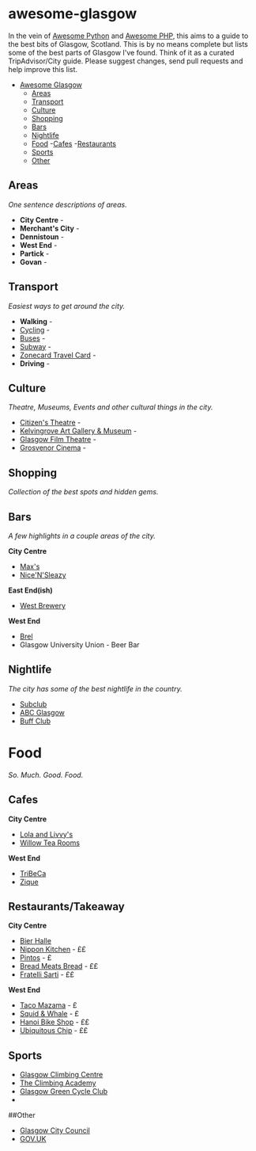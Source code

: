 awesome-glasgow
===============

In the vein of [Awesome Python]() and [Awesome PHP](), this aims to a guide to the best bits of Glasgow, Scotland. This is by no means complete but lists some of the best parts of Glasgow I've found. Think of it as a curated TripAdvisor/City guide. Please suggest changes, send pull requests and help improve this list.

- [Awesome Glasgow](#awesome-glasgow)
    - [Areas](#areas)
    - [Transport](#transport)
    - [Culture](#culture)
    - [Shopping](#shopping)
    - [Bars](#bars)
    - [Nightlife](#nightlife)
    - [Food](#food)
        -[Cafes](#cafes)
        -[Restaurants](#restaurants)
    - [Sports](#sports)
    - [Other](#other)

## Areas

*One sentence descriptions of areas.*

* __City Centre__ - 
* __Merchant's City__ - 
* __Dennistoun__ - 
* __West End__ - 
* __Partick__ - 
* __Govan__ - 

## Transport

*Easiest ways to get around the city.*

* __Walking__ - 
* [Cycling](http://www.glasgow.gov.uk/cycling) -
* [Buses](http://www.spt.co.uk/bus/) - 
* [Subway](http://www.spt.co.uk/subway/) - 
* [Zonecard Travel Card](http://www.spt.co.uk/travelcards/zonecard/) - 
* __Driving__ - 

## Culture

*Theatre, Museums, Events and other cultural things in the city.*

* [Citizen's Theatre](http://www.citz.co.uk/) - 
* [Kelvingrove Art Gallery & Museum](http://www.glasgowlife.org.uk/museums/kelvingrove/Pages/default.aspx) - 
* [Glasgow Film Theatre](http://www.glasgowfilm.org/theatre) - 
* [Grosvenor Cinema](http://www.grosvenorcafe.co.uk/cinema.php) - 


## Shopping

*Collection of the best spots and hidden gems.*

## Bars

*A few highlights in a couple areas of the city.*
  
__City Centre__
* [Max's](http://www.maxsbar.co.uk/)
* [Nice'N'Sleazy](http://www.nicensleazy.com/)

__East End(ish)__
* [West Brewery](https://westbeer.com/)

__West End__
* [Brel](http://www.brelbar.com/)
* Glasgow University Union - Beer Bar

## Nightlife

*The city has some of the best nightlife in the country.*
* [Subclub](http://subclub.co.uk/)
* [ABC Glasgow](http://www.o2abcglasgow.co.uk/)
* [Buff Club](http://www.thebuffclub.com/)

# Food

*So. Much. Good. Food.*

## Cafes
__City Centre__
* [Lola and Livvy's](https://www.facebook.com/pages/Lola-Livvys/177177632414243)
* [Willow Tea Rooms](http://www.willowtearooms.co.uk/)
  
__West End__
* [TriBeCa](http://www.tribecacafe.com/)
* [Zique](http://www.delizique.com/)

## Restaurants/Takeaway
__City Centre__
* [Bier Halle](http://republicbierhalle.com/)
* [Nippon Kitchen](https://www.nipponrestaurant.co.uk) - ££
* [Pintos](http://www.pintomexican.com/) - £
* [Bread Meats Bread](http://breadmeatsbread.co.uk/) - ££
* [Fratelli Sarti](http://fratelli-sarti.co.uk/) - ££

__West End__
* [Taco Mazama](http://www.tacomazama.co.uk/) - £
* [Squid & Whale](http://www.squidwhale.com/) - £
* [Hanoi Bike Shop](http://www.thehanoibikeshop.co.uk/) - ££
* [Ubiquitous Chip](http://www.ubiquitouschip.co.uk/) - ££

## Sports

* [Glasgow Climbing Centre](http://www.glasgowclimbingcentre.com/)
* [The Climbing Academy](http://www.tca-glasgow.com/)
* [Glasgow Green Cycle Club](http://www.glasgowgreencycleclub.co.uk/)
* 

##Other

* [Glasgow City Council](https://www.glasgow.gov.uk/)
* [GOV.UK](http://gov.uk/)
